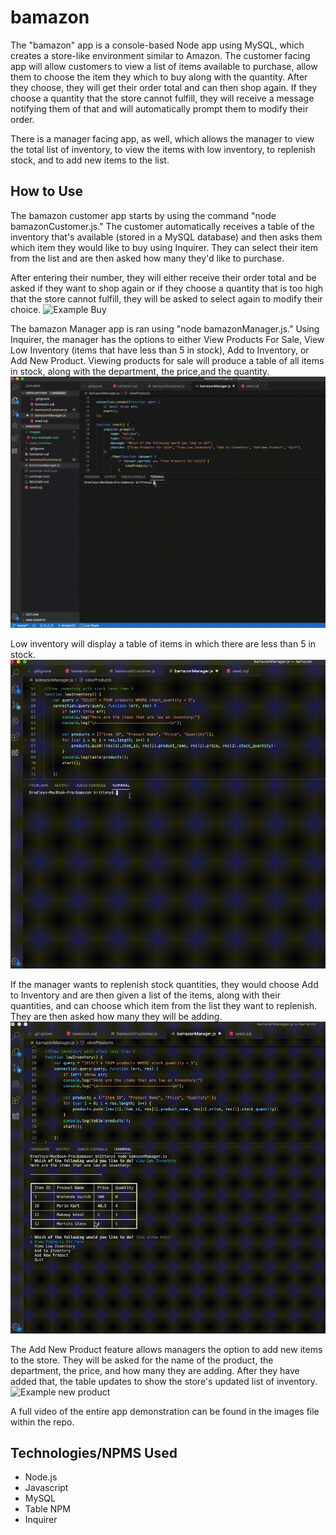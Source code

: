 # bamazon
The "bamazon" app is a console-based Node app using MySQL, which creates a store-like environment similar to Amazon. The customer facing app will allow customers to view a list of items available to purchase, allow them to choose the item they which to buy along with the quantity. After they choose, they will get their order total and can then shop again. If they choose a quantity that the store cannot fulfill, they will receive a message notifying them of that and will automatically prompt them to modify their order.

There is a manager facing app, as well, which allows the manager to view the total list of inventory, to view the items with low inventory, to replenish stock, and to add new items to the list. 

## How to Use
The bamazon customer app starts by using the command "node bamazonCustomer.js." The customer automatically receives a table of the inventory that's available (stored in a MySQL database) and then asks them which item they would like to buy using Inquirer. They can select their item from the list and are then asked how many they'd like to purchase. 

After entering their number, they will either receive their order total and be asked if they want to shop again or if they choose a quantity that is too high that the store cannot fulfill, they will be asked to select again to modify their choice.
![Example Buy](images/buy-example.gif)

The bamazon Manager app is ran using "node bamazonManager.js." Using Inquirer, the manager has the options to either View Products For Sale, View Low Inventory (items that have less than 5 in stock), Add to Inventory, or Add New Product. Viewing products for sale will produce a table of all items in stock, along with the department, the price,and the quantity.
![Example View Products For Sale](images/view-products.gif)

Low inventory will display a table of items in which there are less than 5 in stock.
![Example low inventory](images/low-inv.gif)

If the manager wants to replenish stock quantities, they would choose Add to Inventory and are then given a list of the items, along with their quantities, and can choose which item from the list they want to replenish. They are then asked how many they will be adding. 
![Example add-inv](images/add-inv.gif)

The Add New Product feature allows managers the option to add new items to the store. They will be asked for the name of the product, the department, the price, and how many they are adding. After they have added that, the table updates to show the store's updated list of inventory.
![Example new product](images/new-prod.gif)

A full video of the entire app demonstration can be found in the images file within the repo.

## Technologies/NPMS Used
- Node.js
- Javascript
- MySQL
- Table NPM
- Inquirer

